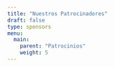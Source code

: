 ```yaml
---
title: "Nuestros Patrocinadores"
draft: false
type: sponsors
menu:
  main:
    parent: "Patrocinios"
    weight: 5
---
```

